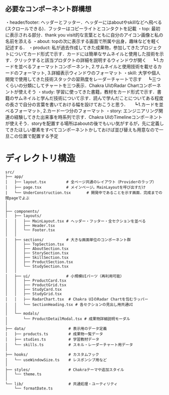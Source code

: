 ## 必要なコンポーネント群構想
・header/footer: ヘッダーとフッター．ヘッダーにはaboutやskillなどへ飛べる(スクロールできる)．フッターはコピーライトとコンタクトを記載
・top: 最初に表示される部分．thank you visit的な言葉とともに自分のアイコン画像と私の名前を添える
・about: topの次に表示する画面で所属や出身，趣味などを軽く記述する．
・product: 私が過去作成してきた成果物，参加してきたプロジェクトについてカード形式で示す．カードには簡単なサムネイルと使用した技術を示す．クリックすると該当プロダクトの詳細を説明するウィンドウが開く
　┗1.カードを並べるフォーマットコンポーネント, 2.サムネイルと使用技術を載せるカードのフォーマット,  3.詳細表示ウィンドウのフォーマット
・skill: 大学や個人開発で使用してきた技術スタックの習熟度をレーダーチャートで示す
　┗三つくらいの分類にしてチャートを三つ表示．Chakra UIのRadar Chartコンポーネントが使えそう
・study: 学習に使ってきた書籍，教材をカード形式で示す．書籍のサムネイルと学んだ技術について示す．読んで学んだことについてある程度の長さで自分の言葉を書いておける幅を設けておこうと思う．
　┗1.カードを並べるフォーマット, 2.カード一つ分のフォーマット
・story: エンジニアリング関連の経験してきた出来事を時系列で示す．Chakra UIのTimelineコンポーネントが使えそう．storyを配置する場所はaboutの後でもいい気がするが，先に定義してきたほしい要素をすべてコンポーネントかしておけば並び替えも用意なので一旦この位置で配置する予定

# ディレクトリ構造
```
src/
├── app/
│   ├── layout.tsx         # 全ページ共通のレイアウト（Providerのラップ）
│   ├── page.tsx           # メインページ。MainLayoutを呼び出すだけ
|   └── UnderConstruction.tsx       # 開発中であることを示す画面．完成までの間pageでよぶ
│   
│
├── components/
│   ├── layouts/
│   │   ├── MainLayout.tsx # ヘッダー・フッター・全セクションを並べる
│   │   ├── Header.tsx
│   │   └── Footer.tsx
│   │
│   ├── sections/          # 大きな画面単位のコンポーネント群
│   │   ├── TopSection.tsx
│   │   ├── AboutSection.tsx
│   │   ├── StorySection.tsx
│   │   ├── SkillSection.tsx
│   │   ├── ProductSection.tsx
│   │   └── StudySection.tsx
│   │
│   ├── ui/                # 小規模UIパーツ（再利用可能）
│   │   ├── ProductCard.tsx
│   │   ├── ProductGrid.tsx
│   │   ├── StudyCard.tsx
│   │   ├── StudyGrid.tsx
│   │   ├── RadarChart.tsx  # Chakra UIのRadar Chartを包むラッパー
│   │   └── SectionHeading.tsx # 各セクションの見出し用共通UI
│   │
│   └── modals/
│       └── ProductDetailModal.tsx # 成果物詳細説明モーダル
│
├── data/                   # 表示用のデータ定義
│   ├── products.ts         # 成果物一覧データ
│   ├── studies.ts          # 学習教材データ
│   └── skills.ts           # スキル・レーダーチャート用データ
│
├── hooks/                  # カスタムフック
│   └── useWindowSize.ts    # レスポンシブ用など
│
├── styles/                 # Chakraテーマや追加スタイル
│   └── theme.ts
│
└── lib/                    # 共通処理・ユーティリティ
    └── formatDate.ts
```